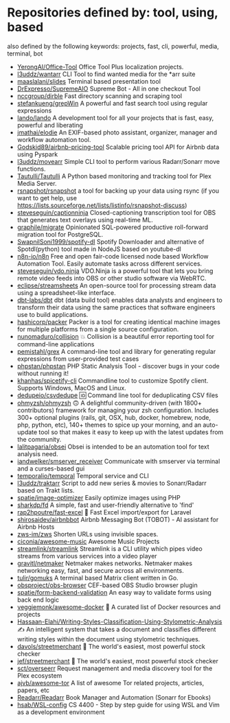 # Repositories defined by: tool, using, based

also defined by the following keywords: projects, fast, cli, powerful, media, terminal, bot

- [YerongAI/Office-Tool](https://github.com/YerongAI/Office-Tool)
  Office Tool Plus localization projects.
- [l3uddz/wantarr](https://github.com/l3uddz/wantarr)
  CLI Tool to find wanted media for the *arr suite
- [maaslalani/slides](https://github.com/maaslalani/slides)
  Terminal based presentation tool
- [DrExpresso/SupremeAIO](https://github.com/DrExpresso/SupremeAIO)
  Supreme Bot - All in one checkout Tool
- [nccgroup/dirble](https://github.com/nccgroup/dirble)
  Fast directory scanning and scraping tool
- [stefankueng/grepWin](https://github.com/stefankueng/grepWin)
  A powerful and fast search tool using regular expressions
- [lando/lando](https://github.com/lando/lando)
  A development tool for all your projects that is fast, easy, powerful and liberating
- [jmathai/elodie](https://github.com/jmathai/elodie)
  An EXIF-based photo assistant, organizer, manager and workflow automation tool.
- [Godskid89/airbnb-pricing-tool](https://github.com/Godskid89/airbnb-pricing-tool)
  Scalable pricing tool API for Airbnb data using Pyspark
- [l3uddz/movearr](https://github.com/l3uddz/movearr)
  Simple CLI tool to perform various Radarr/Sonarr move functions.
- [Tautulli/Tautulli](https://github.com/Tautulli/Tautulli)
  A Python based monitoring and tracking tool for Plex Media Server.
- [rsnapshot/rsnapshot](https://github.com/rsnapshot/rsnapshot)
  a tool for backing up your data using rsync (if you want to get help, use https://lists.sourceforge.net/lists/listinfo/rsnapshot-discuss)
- [steveseguin/captionninja](https://github.com/steveseguin/captionninja)
  Closed-captioning transcription tool for OBS that generates text overlays using real-time ML.
- [graphile/migrate](https://github.com/graphile/migrate)
  Opinionated SQL-powered productive roll-forward migration tool for PostgreSQL.
- [SwapnilSoni1999/spotify-dl](https://github.com/SwapnilSoni1999/spotify-dl)
  Spotify Downloader and alternative of Spotdl(python) tool made in NodeJS based on youtube-dl 
- [n8n-io/n8n](https://github.com/n8n-io/n8n)
  Free and open fair-code licensed node based Workflow Automation Tool. Easily automate tasks across different services.
- [steveseguin/vdo.ninja](https://github.com/steveseguin/vdo.ninja)
  VDO.Ninja is a powerful tool that lets you bring remote video feeds into OBS or other studio software via WebRTC.
- [eclipse/streamsheets](https://github.com/eclipse/streamsheets)
  An open-source tool for processing stream data using a spreadsheet-like interface.
- [dbt-labs/dbt](https://github.com/dbt-labs/dbt)
  dbt (data build tool) enables data analysts and engineers to transform their data using the same practices that software engineers use to build applications.
- [hashicorp/packer](https://github.com/hashicorp/packer)
  Packer is a tool for creating identical machine images for multiple platforms from a single source configuration.
- [nunomaduro/collision](https://github.com/nunomaduro/collision)
  💥 Collision is a beautiful error reporting tool for command-line applications
- [pemistahl/grex](https://github.com/pemistahl/grex)
  A command-line tool and library for generating regular expressions from user-provided test cases
- [phpstan/phpstan](https://github.com/phpstan/phpstan)
  PHP Static Analysis Tool - discover bugs in your code without running it!
- [khanhas/spicetify-cli](https://github.com/khanhas/spicetify-cli)
  Commandline tool to customize Spotify client. Supports Windows, MacOS and Linux.
- [dedupeio/csvdedupe](https://github.com/dedupeio/csvdedupe)
  :id: Command line tool for deduplicating CSV files
- [ohmyzsh/ohmyzsh](https://github.com/ohmyzsh/ohmyzsh)
  🙃   A delightful community-driven (with 1800+ contributors) framework for managing your zsh configuration. Includes 300+ optional plugins (rails, git, OSX, hub, docker, homebrew, node, php, python, etc), 140+ themes to spice up your morning, and an auto-update tool so that makes it easy to keep up with the latest updates from the community.
- [lalitpagaria/obsei](https://github.com/lalitpagaria/obsei)
  Obsei is intended to be an automation tool for text analysis need.
- [iandwelker/smserver_receiver](https://github.com/iandwelker/smserver_receiver)
  Communicate with smserver via terminal and a curses-based gui
- [temporalio/temporal](https://github.com/temporalio/temporal)
  Temporal service and CLI
- [l3uddz/traktarr](https://github.com/l3uddz/traktarr)
  Script to add new series & movies to Sonarr/Radarr based on Trakt lists.
- [spatie/image-optimizer](https://github.com/spatie/image-optimizer)
  Easily optimize images using PHP
- [sharkdp/fd](https://github.com/sharkdp/fd)
  A simple, fast and user-friendly alternative to 'find'
- [rap2hpoutre/fast-excel](https://github.com/rap2hpoutre/fast-excel)
  🦉 Fast Excel import/export for Laravel
- [shirosaidev/airbnbbot](https://github.com/shirosaidev/airbnbbot)
  Airbnb Messaging Bot (TOBOT) - AI assistant for Airbnb Hosts
- [zws-im/zws](https://github.com/zws-im/zws)
  Shorten URLs using invisible spaces.
- [ciconia/awesome-music](https://github.com/ciconia/awesome-music)
  Awesome Music Projects
- [streamlink/streamlink](https://github.com/streamlink/streamlink)
  Streamlink is a CLI utility which pipes video streams from various services into a video player
- [gravitl/netmaker](https://github.com/gravitl/netmaker)
  Netmaker makes networks. Netmaker makes networking easy, fast, and secure across all environments.
- [tulir/gomuks](https://github.com/tulir/gomuks)
  A terminal based Matrix client written in Go.
- [obsproject/obs-browser](https://github.com/obsproject/obs-browser)
  CEF-based OBS Studio browser plugin
- [spatie/form-backend-validation](https://github.com/spatie/form-backend-validation)
  An easy way to validate forms using back end logic
- [veggiemonk/awesome-docker](https://github.com/veggiemonk/awesome-docker)
  :whale: A curated list of Docker resources and projects
- [Hassaan-Elahi/Writing-Styles-Classification-Using-Stylometric-Analysis](https://github.com/Hassaan-Elahi/Writing-Styles-Classification-Using-Stylometric-Analysis)
  ✍️ An intelligent system that takes a document and classifies different writing styles within the document using stylometric techniques.
- [davols/streetmerchant](https://github.com/davols/streetmerchant)
  🤖 The world's easiest, most powerful stock checker
- [jef/streetmerchant](https://github.com/jef/streetmerchant)
  🤖 The world's easiest, most powerful stock checker
- [sct/overseerr](https://github.com/sct/overseerr)
  Request management and media discovery tool for the Plex ecosystem
- [ajvb/awesome-tor](https://github.com/ajvb/awesome-tor)
  A list of awesome Tor related projects, articles, papers, etc
- [Readarr/Readarr](https://github.com/Readarr/Readarr)
  Book Manager and Automation (Sonarr for Ebooks)
- [hsab/WSL-config](https://github.com/hsab/WSL-config)
  CS 4400 - Step by step guide for using WSL and Vim as a development environment
